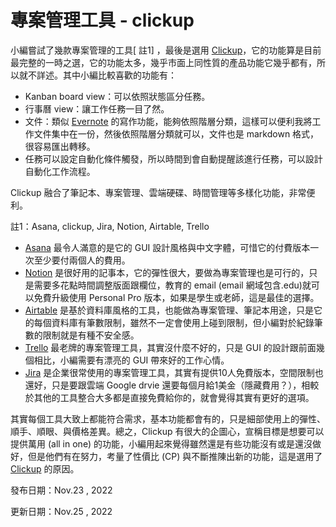 # 專案管理工具 - clickup

小編嘗試了幾款專案管理的工具\[ 註1] ，最後是選用 [Clickup](https://clickup.com/?fp\_ref=9g619)，它的功能算是目前最完整的一時之選，它的功能太多，幾乎市面上同性質的產品功能它幾乎都有，所以就不詳述。其中小編比較喜歡的功能有：
* Kanban board view：可以依照狀態區分任務。
* 行事曆 view：讓工作任務一目了然。
* 文件：類似 [Evernote](https://www.evernote.com/) 的寫作功能，能夠依照階層分類，這樣可以便利我將工作文件集中在一份，然後依照階層分類就可以，文件也是 markdown 格式，很容易匯出轉移。
* 任務可以設定自動化條件觸發，所以時間到會自動提醒該進行任務，可以設計自動化工作流程。

Clickup 融合了筆記本、專案管理、雲端硬碟、時間管理等多樣化功能，非常便利。

註1：Asana, clickup, Jira, Notion, Airtable, Trello

* [Asana](https://asana.com/) 最令人滿意的是它的 GUI 設計風格與中文字體，可惜它的付費版本一次至少要付兩個人的費用。
* [Notion](https://notion.so) 是很好用的記事本，它的彈性很大，要做為專案管理也是可行的，只是需要多花點時間調整版面跟欄位，教育的 email (email 網域包含.edu)就可以免費升級使用 Personal Pro 版本，如果是學生或老師，這是最佳的選擇。
* [Airtable](https://www.airtable.com) 是基於資料庫風格的工具，也能做為專案管理、筆記本用途，只是它的每個資料庫有筆數限制，雖然不一定會使用上碰到限制，但小編對於紀錄筆數的限制就是有種不安全感。
* [Trello](https://trello.com) 最老牌的專案管理工具，其實沒什麼不好的，只是 GUI 的設計跟前面幾個相比，小編需要有漂亮的 GUI 帶來好的工作心情。
* [Jira](https://www.atlassian.com/software/jira) 是企業很常使用的專案管理工具，其實有提供10人免費版本，空間限制也還好，只是要跟雲端 Google drvie 還要每個月給1美金（隱藏費用？），相較於其他的工具整合大多都是直接免費給你的，就會覺得其實有更好的選項。

其實每個工具大致上都能符合需求，基本功能都會有的，只是細部使用上的彈性、順手、順眼、與價格差異。總之，Clickup 有很大的企圖心，宣稱目標是想要可以提供萬用 (all in one) 的功能，小編用起來覺得雖然還是有些功能沒有或是還沒做好，但是他們有在努力，考量了性價比 (CP) 與不斷推陳出新的功能，這是選用了 [Clickup](https://clickup.com/?fp\_ref=9g619) 的原因。


發布日期：Nov.23 , 2022

更新日期：Nov.25 , 2022
